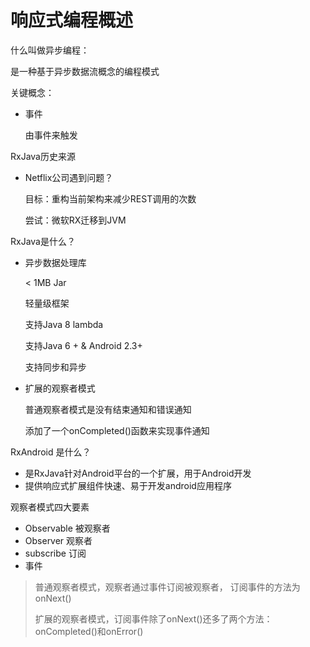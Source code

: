 # 响应式编程概述

什么叫做异步编程：

是一种基于异步数据流概念的编程模式

关键概念：

* 事件

  由事件来触发

RxJava历史来源

* Netflix公司遇到问题？

  目标：重构当前架构来减少REST调用的次数

  尝试：微软RX迁移到JVM

RxJava是什么？

* 异步数据处理库

  < 1MB Jar

  轻量级框架

  支持Java 8 lambda

  支持Java 6 + & Android 2.3+

  支持同步和异步

* 扩展的观察者模式

  普通观察者模式是没有结束通知和错误通知

  添加了一个onCompleted()函数来实现事件通知

RxAndroid 是什么？

* 是RxJava针对Android平台的一个扩展，用于Android开发
* 提供响应式扩展组件快速、易于开发android应用程序

观察者模式四大要素

* Observable 被观察者
* Observer 观察者
* subscribe 订阅
* 事件

> 普通观察者模式，观察者通过事件订阅被观察者， 订阅事件的方法为onNext()
>
> 扩展的观察者模式，订阅事件除了onNext()还多了两个方法：onCompleted()和onError()

